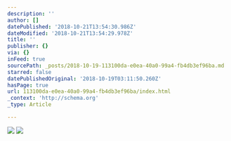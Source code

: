 ```yaml
---
description: ''
author: []
datePublished: '2018-10-21T13:54:30.986Z'
dateModified: '2018-10-21T13:54:29.978Z'
title: ''
publisher: {}
via: {}
inFeed: true
sourcePath: _posts/2018-10-19-113100da-e0ea-40a0-99a4-fb4db3ef96ba.md
starred: false
datePublishedOriginal: '2018-10-19T03:11:50.260Z'
hasPage: true
url: 113100da-e0ea-40a0-99a4-fb4db3ef96ba/index.html
_context: 'http://schema.org'
_type: Article

---
```

![](https://the-grid-user-content.s3-us-west-2.amazonaws.com/05a19d92-edf4-4d12-8868-7fb6c98eccd8.jpg)
![](https://the-grid-user-content.s3-us-west-2.amazonaws.com/1c08f91b-1e18-49dd-9326-aa8c39ae725c.jpg)